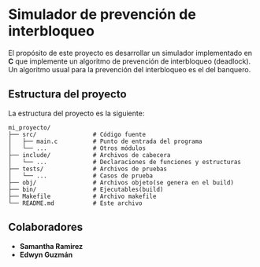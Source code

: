 # Simulador de prevención de interbloqueo

El propósito de este proyecto es desarrollar un simulador implementado en **C** que implemente un algoritmo de prevención de interbloqueo (deadlock). Un algoritmo usual para la prevención del interbloqueo es el del banquero.

## Estructura del proyecto

La estructura del proyecto es la siguiente:

```{html}
mi_proyecto/
├── src/                # Código fuente
│   ├── main.c          # Punto de entrada del programa
│   └── ...             # Otros módulos
├── include/            # Archivos de cabecera
│   └── ...             # Declaraciones de funciones y estructuras
├── tests/              # Archivos de pruebas
│   └── ...             # Casos de prueba
├── obj/                # Archivos objeto(se genera en el build)
├── bin/                # Ejecutables(build)
├── Makefile            # Archivo makefile
└── README.md           # Este archivo
```

## Colaboradores

- **Samantha Ramirez**
- **Edwyn Guzmán**
